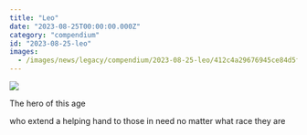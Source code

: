 ```yaml
---
title: "Leo"
date: "2023-08-25T00:00:00.000Z"
category: "compendium"
id: "2023-08-25-leo"
images:
  - /images/news/legacy/compendium/2023-08-25-leo/412c4a29676945ce84d5fd456b5ef187_002.webp
---
```


![](/images/news/legacy/compendium/2023-08-25-leo/412c4a29676945ce84d5fd456b5ef187_002.webp)  
  

The hero of this age

who extend a helping hand to those in need no matter what race they are
